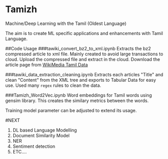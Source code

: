 # Tamizh
Machine/Deep Learning with the  Tamil (Oldest Language)

The aim is to create ML specific applications and enhancements with Tamil Language. 

##Code Usage
###tawiki_convert_bz2_to_xml.ipynb
Extracts the bz2 compressed article to xml file. Mainly created to avoid large transactions to cloud. 
Upload the compressed file and extract in the cloud. 
Download the article page from [WikiMedia Tamil Data](http://dumps.wikimedia.org/tawiki/latest/)

###tawiki_data_extraction_cleaning.ipynb
Extracts each articles "Title" and clean "Content" from the XML tree and exports to Tabular Data for easy use. 
Used many `regex` rules to clean the data. 


###Tamizh_Word2Vec.ipynb
Word embeddings for Tamil words using gensim library. 
This creates the similary metrics between the words. 

Training model parameter can be adjusted to extend its usage.


#NEXT 
1. DL based Language Modelling
2. Document Similarity Model
3. NER 
4. Sentiment detection
5. ETC.... 
